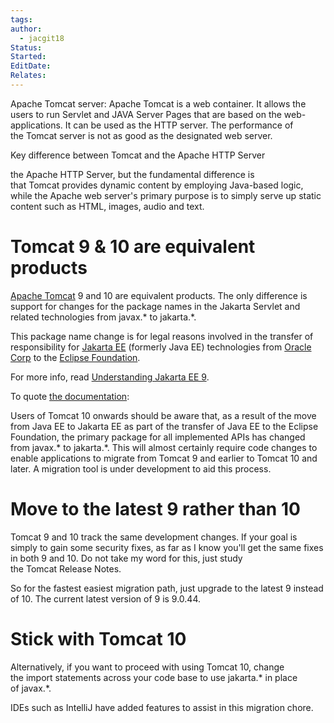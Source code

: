 ```yaml
---
tags: 
author:
  - jacgit18
Status: 
Started: 
EditDate: 
Relates:
---
```

Apache Tomcat server: Apache Tomcat is a web container. It allows the users to run Servlet and JAVA Server Pages that are based on the web-applications. It can be used as the HTTP server. The performance of the Tomcat server is not as good as the designated web server. 

Key difference between Tomcat and the Apache HTTP Server 

the Apache HTTP Server, but the fundamental difference is that Tomcat provides dynamic content by employing Java-based logic, while the Apache web server's primary purpose is to simply serve up static content such as HTML, images, audio and text. 

# Tomcat 9 & 10 are equivalent products 

[Apache Tomcat](https://en.wikipedia.org/wiki/Apache_Tomcat) 9 and 10 are equivalent products. The only difference is support for changes for the package names in the Jakarta Servlet and related technologies from javax.* to jakarta.*. 

This package name change is for legal reasons involved in the transfer of responsibility for [Jakarta EE](https://en.wikipedia.org/wiki/Jakarta_EE) (formerly Java EE) technologies from [Oracle Corp](https://en.wikipedia.org/wiki/Oracle_Corporation) to the [Eclipse Foundation](https://en.wikipedia.org/wiki/Eclipse_Foundation). 

For more info, read [Understanding Jakarta EE 9](https://www.eclipse.org/community/eclipse_newsletter/2020/november/1.php). 

To quote [the documentation](https://tomcat.apache.org/download-10.cgi): 

Users of Tomcat 10 onwards should be aware that, as a result of the move from Java EE to Jakarta EE as part of the transfer of Java EE to the Eclipse Foundation, the primary package for all implemented APIs has changed from javax.* to jakarta.*. This will almost certainly require code changes to enable applications to migrate from Tomcat 9 and earlier to Tomcat 10 and later. A migration tool is under development to aid this process. 

# Move to the latest 9 rather than 10 

Tomcat 9 and 10 track the same development changes. If your goal is simply to gain some security fixes, as far as I know you'll get the same fixes in both 9 and 10. Do not take my word for this, just study the Tomcat Release Notes. 

So for the fastest easiest migration path, just upgrade to the latest 9 instead of 10. The current latest version of 9 is 9.0.44. 

# Stick with Tomcat 10 

Alternatively, if you want to proceed with using Tomcat 10, change the import statements across your code base to use jakarta.* in place of javax.*. 

IDEs such as IntelliJ have added features to assist in this migration chore.